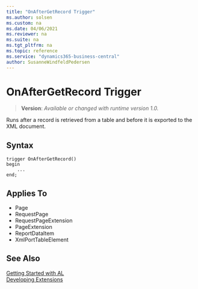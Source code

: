 ```yaml
---
title: "OnAfterGetRecord Trigger"
ms.author: solsen
ms.custom: na
ms.date: 04/06/2021
ms.reviewer: na
ms.suite: na
ms.tgt_pltfrm: na
ms.topic: reference
ms.service: "dynamics365-business-central"
author: SusanneWindfeldPedersen
---
```

[//]: # (START>DO_NOT_EDIT)
[//]: # (IMPORTANT:Do not edit any of the content between here and the END>DO_NOT_EDIT.)
[//]: # (Any modifications should be made in the .xml files in the ModernDev repo.)

# OnAfterGetRecord Trigger
> **Version**: _Available or changed with runtime version 1.0._

Runs after a record is retrieved from a table and before it is exported to the XML document.

## Syntax
```
trigger OnAfterGetRecord()
begin
    ...
end;
```



## Applies To
- Page
- RequestPage
- RequestPageExtension
- PageExtension
- ReportDataItem
- XmlPortTableElement


[//]: # (IMPORTANT: END>DO_NOT_EDIT)
## See Also  
[Getting Started with AL](../devenv-get-started.md)  
[Developing Extensions](../devenv-dev-overview.md)  